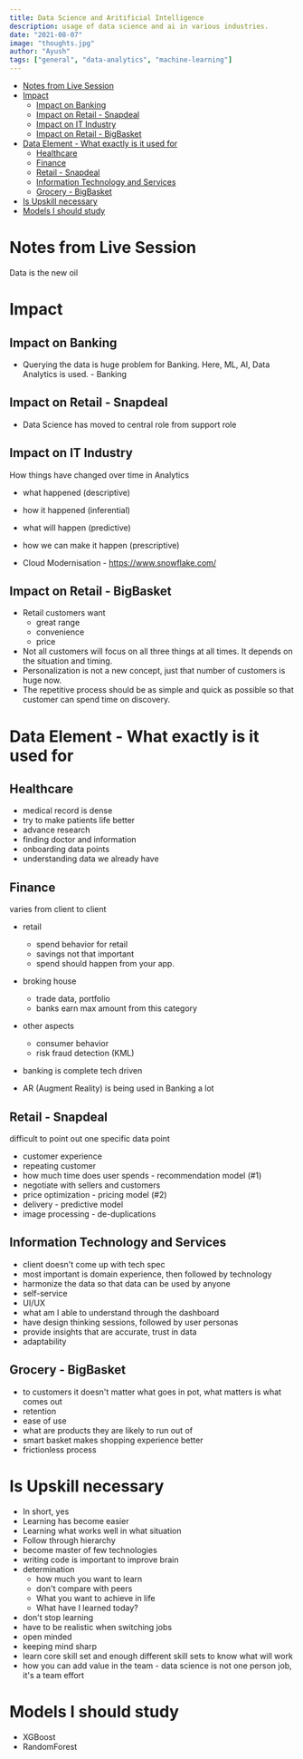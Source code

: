 ```yaml
---
title: Data Science and Aritificial Intelligence
description: usage of data science and ai in various industries.
date: "2021-08-07"
image: "thoughts.jpg"
author: "Ayush"
tags: ["general", "data-analytics", "machine-learning"]
---
```



<!-- vim-markdown-toc GFM -->

* [Notes from Live Session](#notes-from-live-session)
* [Impact](#impact)
   * [Impact on Banking](#impact-on-banking)
   * [Impact on Retail - Snapdeal](#impact-on-retail---snapdeal)
   * [Impact on IT Industry](#impact-on-it-industry)
   * [Impact on Retail - BigBasket](#impact-on-retail---bigbasket)
* [Data Element - What exactly is it used for](#data-element---what-exactly-is-it-used-for)
   * [Healthcare](#healthcare)
   * [Finance](#finance)
   * [Retail - Snapdeal](#retail---snapdeal)
   * [Information Technology and Services](#information-technology-and-services)
   * [Grocery - BigBasket](#grocery---bigbasket)
* [Is Upskill necessary](#is-upskill-necessary)
* [Models I should study](#models-i-should-study)

<!-- vim-markdown-toc -->

# Notes from Live Session
Data is the new oil

# Impact
## Impact on Banking
- Querying the data is huge problem for Banking. Here, ML, AI, Data Analytics is used. - Banking

## Impact on Retail - Snapdeal
- Data Science has moved to central role from support role

## Impact on IT Industry
How things have changed over time in Analytics
   - what happened (descriptive) 
   - how it happened (inferential) 
   - what will happen (predictive) 
   - how we can make it happen (prescriptive) 

- Cloud Modernisation - https://www.snowflake.com/

## Impact on Retail - BigBasket
- Retail customers want
   - great range
   - convenience
   - price
- Not all customers will focus on all three things at all times. It depends on the situation and timing.
- Personalization is not a new concept, just that number of customers is huge now.
- The repetitive process should be as simple and quick as possible so that customer can spend time on discovery.


# Data Element - What exactly is it used for

## Healthcare
- medical record is dense
- try to make patients life better
- advance research
- finding doctor and information
- onboarding data points
- understanding data we already have

## Finance
varies from client to client 

- retail
   - spend behavior for retail
   - savings not that important
   - spend should happen from your app.

- broking house
   - trade data, portfolio
   - banks earn max amount from this category

- other aspects
   - consumer behavior
   - risk fraud detection (KML)

- banking is complete tech driven
- AR (Augment Reality) is being used in Banking a lot

## Retail - Snapdeal
difficult to point out one specific data point
- customer experience
- repeating customer
- how much time does user spends - recommendation model (#1)
- negotiate with sellers and customers
- price optimization - pricing model (#2)
- delivery - predictive model
- image processing - de-duplications

## Information Technology and Services
- client doesn't come up with tech spec
- most important is domain experience, then followed by technology
- harmonize the data so that data can be used by anyone
- self-service
- UI/UX
- what am I able to understand through the dashboard
- have design thinking sessions, followed by user personas
- provide insights that are accurate, trust in data
- adaptability

## Grocery - BigBasket
- to customers it doesn't matter what goes in pot, what matters is what comes out
- retention
- ease of use
- what are products they are likely to run out of
- smart basket makes shopping experience better
- frictionless process

# Is Upskill necessary
- In short, yes
- Learning has become easier
- Learning what works well in what situation
- Follow through hierarchy
- become master of few technologies
- writing code is important to improve brain
- determination 
   - how much you want to learn
   - don't compare with peers
   - What you want to achieve in life
   - What have I learned today?
- don't stop learning
- have to be realistic when switching jobs
- open minded
- keeping mind sharp
- learn core skill set and enough different skill sets to know what will work
- how you can add value in the team - data science is not one person job, it's a team effort

# Models I should study
- XGBoost
- RandomForest
